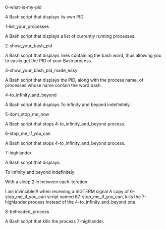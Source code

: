 0-what-is-my-pid

A Bash script that displays its own PID.



1-list_your_processes

A Bash script that displays a list of currently running processes.



2-show_your_bash_pid

A Bash script that displays lines containing the bash word, thus allowing you to easily get the PID of your Bash process.



3-show_your_bash_pid_made_easy

A Bash script that displays the PID, along with the process name, of processes whose name contain the word bash.



4-to_infinity_and_beyond

A Bash script that displays To infinity and beyond indefinitely.



5-dont_stop_me_now

A Bash script that stops 4-to_infinity_and_beyond process.



6-stop_me_if_you_can

A Bash script that stops 4-to_infinity_and_beyond process.



7-highlander

A Bash script that displays:



To infinity and beyond indefinitely



With a sleep 2 in between each iteration



I am invincible!!! when receiving a SIGTERM signal A copy of 6-stop_me_if_you_can script named 67-stop_me_if_you_can, kills the 7-highlander process instead of the 4-to_infinity_and_beyond one.



8-beheaded_process

A Bash script that kills the process 7-highlander.
